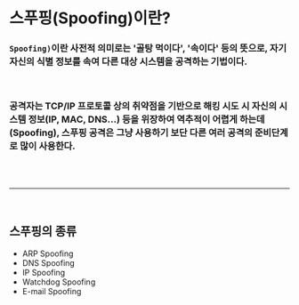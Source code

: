 # **스푸핑(Spoofing)이란?**

### `Spoofing)`이란 사전적 의미로는 '골탕 먹이다', '속이다' 등의 뜻으로, **자기 자신의 식별 정보를 속여 다른 대상 시스템을 공격**하는 기법이다.

<br>

###  공격자는 TCP/IP 프로토콜 상의 취약점을 기반으로 해킹 시도 시 자신의 시스템 정보(IP, MAC, DNS...) 등을 위장하여 역추적이 어렵게 하는데(Spoofing), 스푸핑 공격은 그냥 사용하기 보단 다른 **여러 공격의 준비단계로 많이 사용**한다.

<br>
<br>

- - -

<br>

## **스푸핑의 종류**

+ ARP Spoofing
+ DNS Spoofing
+ IP Spoofing
+ Watchdog Spoofing
+ E-mail Spoofing